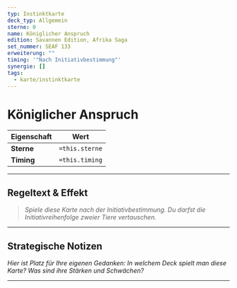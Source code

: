 ```yaml
---
typ: Instinktkarte
deck_typ: Allgemein
sterne: 0
name: Königlicher Anspruch
edition: Savannen Edition, Afrika Saga
set_nummer: SEAF 133
erweiterung: ""
timing: '"Nach Initiativbestimmung"'
synergie: []
tags:
  - karte/instinktkarte
---
```


# Königlicher Anspruch

| Eigenschaft | Wert |
|---|---|
| **Sterne** | `=this.sterne` |
| **Timing** | `=this.timing` |

---
## Regeltext & Effekt

> *Spiele diese Karte nach der Initiativbestimmung. Du darfst die Initiativreihenfolge zweier Tiere vertauschen.*

---
## Strategische Notizen

*Hier ist Platz für Ihre eigenen Gedanken: In welchem Deck spielt man diese Karte? Was sind ihre Stärken und Schwächen?*

---
